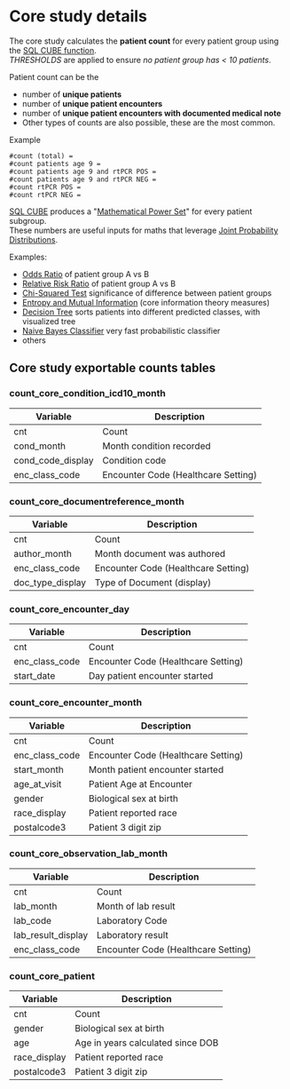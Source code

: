 <!-- intended audience: clinical researchers, IRB reviewers, reference tone-->
# Core study details

The core study calculates the **patient count** for every patient group using the [SQL CUBE function](https://prestodb.io/docs/current/sql/select.html#group-by-clause).  
*THRESHOLDS* are applied to ensure *no patient group has < 10 patients*.
 
Patient count can be the 
- number of **unique patients**
- number of **unique patient encounters**
- number of **unique patient encounters with documented medical note**
- Other types of counts are also possible, these are the most common.

Example

    #count (total) =
    #count patients age 9 =
    #count patients age 9 and rtPCR POS =
    #count patients age 9 and rtPCR NEG =
    #count rtPCR POS =
    #count rtPCR NEG =

[SQL CUBE](https://prestodb.io/docs/current/sql/select.html#group-by-clause) produces a "[Mathematical Power Set](http://en.wikipedia.org/wiki/Power_set)" for every patient subgroup.  
These numbers are useful inputs for maths that leverage [Joint Probability Distributions](https://en.wikipedia.org/wiki/Joint_probability_distribution). 

Examples: 

- [Odds Ratio](https://en.wikipedia.org/wiki/Odds_ratio) of patient group A vs B 
- [Relative Risk Ratio](https://en.wikipedia.org/wiki/Relative_risk) of patient group A vs B
- [Chi-Squared Test](https://en.wikipedia.org/wiki/Chi-squared_test) significance of difference between patient groups
- [Entropy and Mutual Information](https://en.wikipedia.org/wiki/Mutual_information) (core information theory measures) 
- [Decision Tree](https://en.wikipedia.org/wiki/Decision_tree) sorts patients into different predicted classes, with visualized tree   
- [Naive Bayes Classifier](https://en.wikipedia.org/wiki/Naive_Bayes_classifier) very fast probabilistic classifier
- others

## Core study exportable counts tables

### count_core_condition_icd10_month
| Variable  |   Description |
| --------  |   --------    |
| cnt   |   Count   |
| cond_month    |   Month condition recorded    |
| cond_code_display |   Condition code  |
| enc_class_code    |   Encounter Code (Healthcare Setting) |


### count_core_documentreference_month
| Variable  |   Description |
| --------  |   --------    |
| cnt   |   Count   |
| author_month  |   Month document was authored |
| enc_class_code    |   Encounter Code (Healthcare Setting) |
| doc_type_display  |   Type of Document (display)  |


### count_core_encounter_day
| Variable  |   Description |
| --------  |   --------    |
| cnt   |   Count   |
| enc_class_code    |   Encounter Code (Healthcare Setting) |
| start_date    |   Day patient encounter started   |


### count_core_encounter_month
| Variable  |   Description |
| --------  |   --------    |
| cnt   |   Count   |
| enc_class_code    |   Encounter Code (Healthcare Setting) |
| start_month   |   Month patient encounter started |
| age_at_visit  |   Patient Age at Encounter    |
| gender    |   Biological sex at birth |
| race_display  |   Patient reported race   |
| postalcode3   |   Patient 3 digit zip |


### count_core_observation_lab_month
| Variable  |   Description |
| --------  |   --------    |
| cnt   |   Count   |
| lab_month |   Month of lab result |
| lab_code  |   Laboratory Code |
| lab_result_display    |   Laboratory result   |
| enc_class_code    |   Encounter Code (Healthcare Setting) |


### count_core_patient
| Variable  |   Description |
| --------  |   --------    |
| cnt   |   Count   |
| gender    |   Biological sex at birth |
| age   |   Age in years calculated since DOB   |
| race_display  |   Patient reported race   |
| postalcode3   |   Patient 3 digit zip |
